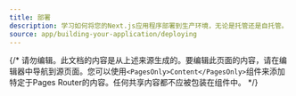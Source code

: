 ```yaml
---
title: 部署
description: 学习如何将您的Next.js应用程序部署到生产环境，无论是托管还是自托管。
source: app/building-your-application/deploying
---
```


{/* 请勿编辑。此文档的内容是从上述来源生成的。要编辑此页面的内容，请在编辑器中导航到源页面。您可以使用`<PagesOnly>Content</PagesOnly>`组件来添加特定于Pages Router的内容。任何共享内容都不应被包装在组件中。 */}